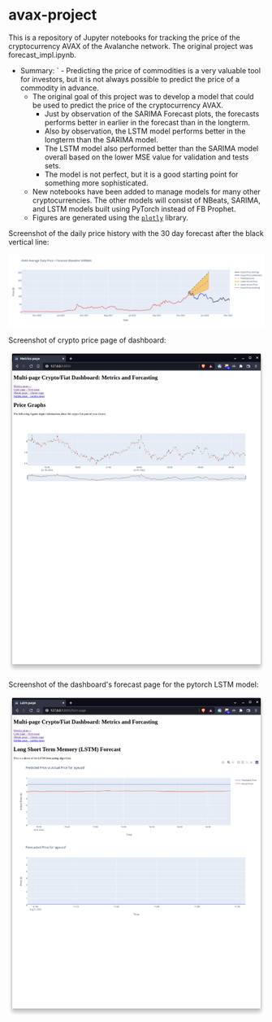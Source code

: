 # avax-project

This is a repository of Jupyter notebooks for tracking the price of the cryptocurrency AVAX of the Avalanche network. The original project was forecast_impl.ipynb.

- Summary:
` - Predicting the price of commodities is a very valuable tool for investors, but it is not always possible to predict the price of a commodity in advance.
  - The original goal of this project was to develop a model that could be used to predict the price of the cryptocurrency AVAX. 
    - Just by observation of the SARIMA Forecast plots, the forecasts performs better in earlier in the forecast than in the longterm.
    - Also by observation, the LSTM model performs better in the longterm than the SARIMA model.
    - The LSTM model also performed better than the SARIMA model overall based on the lower MSE value for validation and tests sets.
    - The model is not perfect, but it is a good starting point for something more sophisticated.
  - New notebooks have been added to manage models for many other cryptocurrencies. The other models will consist of NBeats, SARIMA, and LSTM models built using PyTorch instead of FB Prophet.
  - Figures are generated using the [`plotly`](https://plot.ly/) library.

Screenshot of the daily price history with the 30 day forecast after the black vertical line:

![screenshot](avax_plot_fcst.png)

Screenshot of crypto price page of dashboard:

![screenshot](metrics.png)

Screenshot of the dashboard's forecast page for the pytorch LSTM model:

![Screenshot](lstm_forecast.png)
